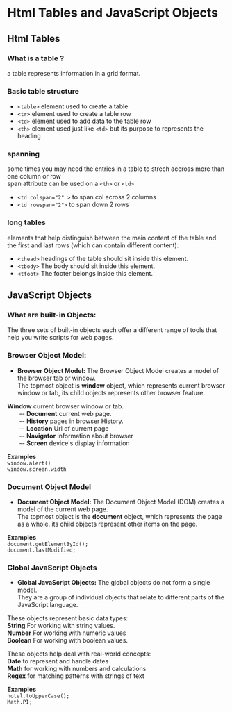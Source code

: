 # Html Tables and JavaScript Objects

## Html Tables

### What is a table ?
a table represents information in a grid format.

### Basic table structure
- `<table>` element used to create a table
- `<tr>` element used to create a table row
- `<td>` element used to add data to the table row
- `<th>` element used just like `<td>` but its purpose to represents the heading

### spanning
some times you may need the entries in a table to strech accross more than one column or row <br>
span attribute can be used on a `<th>` or `<td>`

- `<td colspan="2" >` to span col across 2 columns
- `<td rowspan="2">` to span down 2 rows

### long tables
elements that help distinguish between the main content of the table and the first and last rows (which can contain different content).

- `<thead>` headings of the table should sit inside this element.
- `<tbody>` The body should sit inside this element.
- `<tfoot>` The footer belongs inside this element.

## JavaScript Objects

### What are built-in Objects:
The three sets of built-in objects each offer a different range of tools that help you write scripts for web pages.

### Browser Object Model:
- **Browser Object Model:** The Browser Object Model creates a model of the browser tab or window. <br>
The topmost object is **window** object, which represents current browser window or tab, its child objects represents other browser feature.

**Window** current browser window or tab. <br>
&nbsp;&nbsp;&nbsp;&nbsp;&nbsp;&nbsp;
-- **Document** current web page. <br>
&nbsp;&nbsp;&nbsp;&nbsp;&nbsp;&nbsp;
-- **History** pages in browser History. <br>
&nbsp;&nbsp;&nbsp;&nbsp;&nbsp;&nbsp;
-- **Location** Url of current page <br>
&nbsp;&nbsp;&nbsp;&nbsp;&nbsp;&nbsp;
-- **Navigator** information about browser <br>
&nbsp;&nbsp;&nbsp;&nbsp;&nbsp;&nbsp;
-- **Screen** device's display information <br>

**Examples** <br>
`window.alert()` <br>
`window.screen.width` <br>

### Document Object Model
- **Document Object Model:** The Document Object Model (DOM) creates a model of the current web page. <br>
The topmost object is the **document** object, which represents the page as a whole. its child objects represent other items on the page.

**Examples** <br>
`document.getElementById();` <br>
`document.lastModified;` <br>

### Global JavaScript Objects
- **Global JavaScript Objects:**
The global objects do not form a single model. <br>
They are a group of individual objects that relate to different parts of the JavaScript language.

These objects represent basic data types: <br>
**String** For working with string values. <br>
**Number** For working with numeric values <br>
**Boolean** For working with boolean values. <br>

These objects help deal with real-world concepts: <br>
**Date** to represent and handle dates <br>
**Math** for working with numbers and calculations <Br>
**Regex** for matching patterns with strings of text <br>

**Examples** <br>
`hotel.toUpperCase();` <br>
`Math.PI;` <br>
